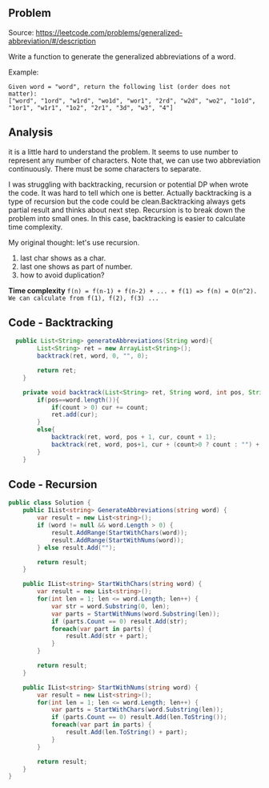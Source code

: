 ## Problem
Source: https://leetcode.com/problems/generalized-abbreviation/#/description

Write a function to generate the generalized abbreviations of a word.

Example:
```
Given word = "word", return the following list (order does not matter):
["word", "1ord", "w1rd", "wo1d", "wor1", "2rd", "w2d", "wo2", "1o1d", "1or1", "w1r1", "1o2", "2r1", "3d", "w3", "4"]
```

## Analysis
it is a little hard to understand the problem. 
It seems to use number to represent any number of characters.
Note that, we can use two abbreviation continuously. There must be some characters to separate.

I was struggling with backtracking, recursion or potential DP when wrote the code. It was hard to tell which one is better. Actually backtracking is a type of recursion but the code could be clean.Backtracking always gets partial result and thinks about next step. Recursion is to break down the problem into small ones.
In this case, backtracking is easier to calculate time complexity.

My original thought: let's use recursion.
1. last char shows as a char.
2. last one shows as part of number.
3. how to avoid duplication?

**Time complexity**
`f(n) = f(n-1) + f(n-2) + ... + f(1) => f(n) = O(n^2). We can calculate from f(1), f(2), f(3) ...`

## Code - Backtracking
```java
  public List<String> generateAbbreviations(String word){
        List<String> ret = new ArrayList<String>();
        backtrack(ret, word, 0, "", 0);

        return ret;
    }

    private void backtrack(List<String> ret, String word, int pos, String cur, int count){
        if(pos==word.length()){
            if(count > 0) cur += count;
            ret.add(cur);
        }
        else{
            backtrack(ret, word, pos + 1, cur, count + 1);
            backtrack(ret, word, pos+1, cur + (count>0 ? count : "") + word.charAt(pos), 0);
        }
    }
```

## Code - Recursion
```c#
public class Solution {
    public IList<string> GenerateAbbreviations(string word) {
        var result = new List<string>();        
        if (word != null && word.Length > 0) {
            result.AddRange(StartWithChars(word));
            result.AddRange(StartWithNums(word));
        } else result.Add("");

        return result;
    }

    public IList<string> StartWithChars(string word) {
        var result = new List<string>();
        for(int len = 1; len <= word.Length; len++) {
            var str = word.Substring(0, len);
            var parts = StartWithNums(word.Substring(len));
            if (parts.Count == 0) result.Add(str);
            foreach(var part in parts) {
                result.Add(str + part);
            }
        }

        return result;
    }

    public IList<string> StartWithNums(string word) {
        var result = new List<string>();
        for(int len = 1; len <= word.Length; len++) {
            var parts = StartWithChars(word.Substring(len));
            if (parts.Count == 0) result.Add(len.ToString());
            foreach(var part in parts) {
                result.Add(len.ToString() + part);
            }
        }

        return result;
    }
}
```
